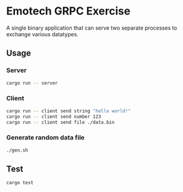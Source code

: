 # Emotech GRPC Exercise

A single binary application that can serve two separate processes to
exchange various datatypes.

## Usage

### Server

```sh
cargo run -- server
```

### Client

```sh
cargo run -- client send string "hello world!"
cargo run -- client send number 123
cargo run -- client send file ./data.bin
```

### Generate random data file

```sh
./gen.sh
```

## Test

```sh
cargo test
```

